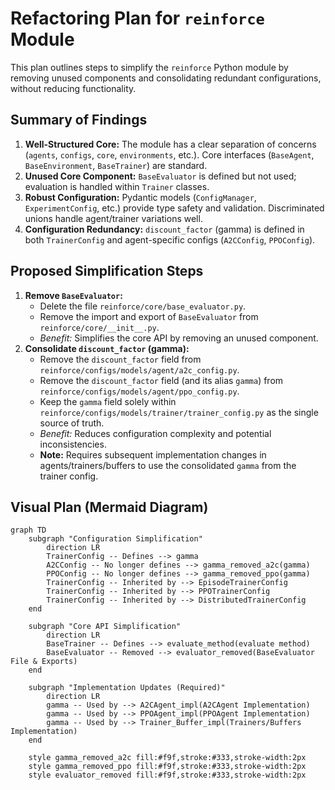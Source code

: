 # Refactoring Plan for `reinforce` Module

This plan outlines steps to simplify the `reinforce` Python module by removing unused components and consolidating redundant configurations, without reducing functionality.

## Summary of Findings

1.  **Well-Structured Core:** The module has a clear separation of concerns (`agents`, `configs`, `core`, `environments`, etc.). Core interfaces (`BaseAgent`, `BaseEnvironment`, `BaseTrainer`) are standard.
2.  **Unused Core Component:** `BaseEvaluator` is defined but not used; evaluation is handled within `Trainer` classes.
3.  **Robust Configuration:** Pydantic models (`ConfigManager`, `ExperimentConfig`, etc.) provide type safety and validation. Discriminated unions handle agent/trainer variations well.
4.  **Configuration Redundancy:** `discount_factor` (gamma) is defined in both `TrainerConfig` and agent-specific configs (`A2CConfig`, `PPOConfig`).

## Proposed Simplification Steps

1.  **Remove `BaseEvaluator`:**
    *   Delete the file `reinforce/core/base_evaluator.py`.
    *   Remove the import and export of `BaseEvaluator` from `reinforce/core/__init__.py`.
    *   *Benefit:* Simplifies the core API by removing an unused component.
2.  **Consolidate `discount_factor` (gamma):**
    *   Remove the `discount_factor` field from `reinforce/configs/models/agent/a2c_config.py`.
    *   Remove the `discount_factor` field (and its alias `gamma`) from `reinforce/configs/models/agent/ppo_config.py`.
    *   Keep the `gamma` field solely within `reinforce/configs/models/trainer/trainer_config.py` as the single source of truth.
    *   *Benefit:* Reduces configuration complexity and potential inconsistencies.
    *   **Note:** Requires subsequent implementation changes in agents/trainers/buffers to use the consolidated `gamma` from the trainer config.

## Visual Plan (Mermaid Diagram)

```mermaid
graph TD
    subgraph "Configuration Simplification"
        direction LR
        TrainerConfig -- Defines --> gamma
        A2CConfig -- No longer defines --> gamma_removed_a2c(gamma)
        PPOConfig -- No longer defines --> gamma_removed_ppo(gamma)
        TrainerConfig -- Inherited by --> EpisodeTrainerConfig
        TrainerConfig -- Inherited by --> PPOTrainerConfig
        TrainerConfig -- Inherited by --> DistributedTrainerConfig
    end

    subgraph "Core API Simplification"
        direction LR
        BaseTrainer -- Defines --> evaluate_method(evaluate method)
        BaseEvaluator -- Removed --> evaluator_removed(BaseEvaluator File & Exports)
    end

    subgraph "Implementation Updates (Required)"
        direction LR
        gamma -- Used by --> A2CAgent_impl(A2CAgent Implementation)
        gamma -- Used by --> PPOAgent_impl(PPOAgent Implementation)
        gamma -- Used by --> Trainer_Buffer_impl(Trainers/Buffers Implementation)
    end

    style gamma_removed_a2c fill:#f9f,stroke:#333,stroke-width:2px
    style gamma_removed_ppo fill:#f9f,stroke:#333,stroke-width:2px
    style evaluator_removed fill:#f9f,stroke:#333,stroke-width:2px
```

